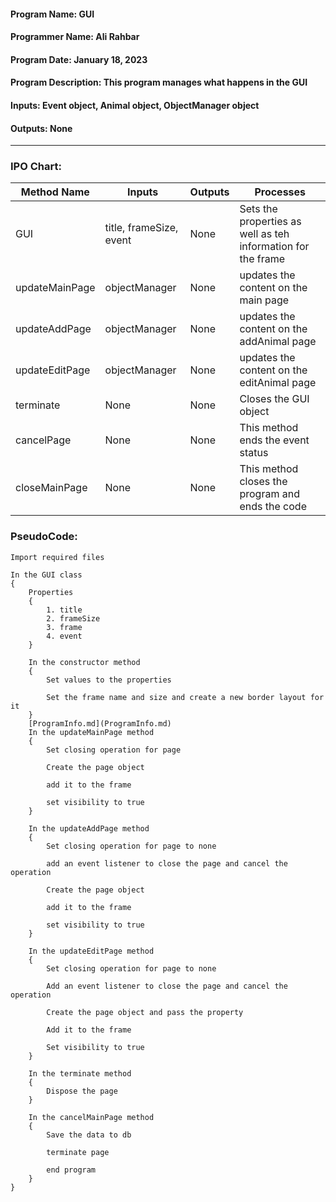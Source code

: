 #### Program Name: GUI
#### Programmer Name: Ali Rahbar
#### Program Date: January 18, 2023
#### Program Description: This program manages what happens in the GUI
#### Inputs: Event object, Animal object, ObjectManager object
#### Outputs: None

---

### IPO Chart:


| **Method Name** | **Inputs**              | **Outputs** | **Processes**                                                |
|-----------------|-------------------------|-------------|--------------------------------------------------------------|
| GUI             | title, frameSize, event | None        | Sets the properties as well as teh information for the frame |
| updateMainPage  | objectManager           | None        | updates the content on the main page                         |
| updateAddPage   | objectManager           | None        | updates the content on the addAnimal page                    |
| updateEditPage  | objectManager           | None        | updates the content on the editAnimal page                   |
| terminate       | None                    | None        | Closes the GUI object                                        |
| cancelPage      | None                    | None        | This method ends the event status                            |
| closeMainPage   | None                    | None        | This method closes the program and ends the code             |

### PseudoCode:

```text
Import required files

In the GUI class
{
    Properties
    {
        1. title
        2. frameSize
        3. frame
        4. event
    }
    
    In the constructor method
    {
        Set values to the properties
        
        Set the frame name and size and create a new border layout for it
    }
    [ProgramInfo.md](ProgramInfo.md)
    In the updateMainPage method
    {
        Set closing operation for page
        
        Create the page object
        
        add it to the frame
        
        set visibility to true
    }
    
    In the updateAddPage method
    {
        Set closing operation for page to none
        
        add an event listener to close the page and cancel the operation
        
        Create the page object
        
        add it to the frame
        
        set visibility to true
    }
    
    In the updateEditPage method
    {
        Set closing operation for page to none
        
        Add an event listener to close the page and cancel the operation
        
        Create the page object and pass the property
        
        Add it to the frame
        
        Set visibility to true
    }
    
    In the terminate method
    {
        Dispose the page
    }
    
    In the cancelMainPage method
    {
        Save the data to db
        
        terminate page
        
        end program
    }
}
```

